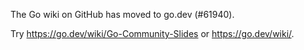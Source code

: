 The Go wiki on GitHub has moved to go.dev (#61940).

Try <https://go.dev/wiki/Go-Community-Slides> or <https://go.dev/wiki/>.

